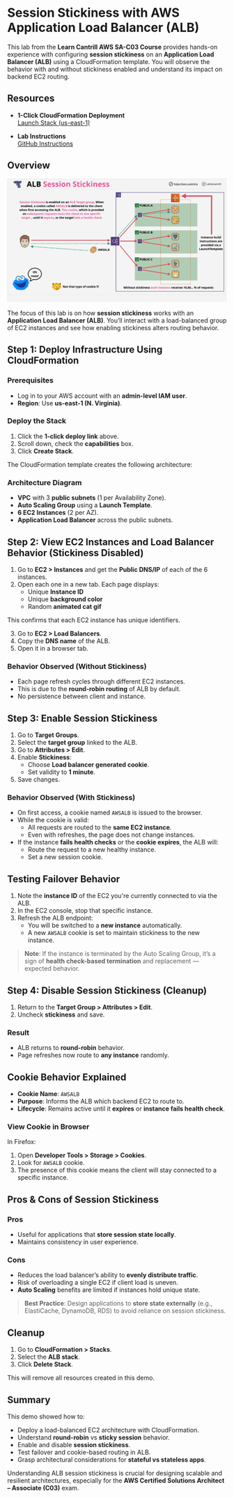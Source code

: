# Session Stickiness with AWS Application Load Balancer (ALB)

This lab from the **Learn Cantrill AWS SA-C03 Course** provides hands-on experience with configuring **session stickiness** on an **Application Load Balancer (ALB)** using a CloudFormation template. You will observe the behavior with and without stickiness enabled and understand its impact on backend EC2 routing.

## Resources

- **1-Click CloudFormation Deployment**  
  [Launch Stack (us-east-1)](https://console.aws.amazon.com/cloudformation/home?region=us-east-1#/stacks/quickcreate?templateURL=https://learn-cantrill-labs.s3.amazonaws.com/aws-simple-demos/aws-alb-session-stickiness/ALBSTICKINESS.yaml&stackName=ALB)

- **Lab Instructions**  
  [GitHub Instructions](https://github.com/acantril/learn-cantrill-io-labs/blob/master/00-aws-simple-demos/aws-alb-session-stickiness/02_LABINSTRUCTIONS/Session%20Stickiness%20Instructions.md)

## Overview

![alt text](./Images/image-16.png)

The focus of this lab is on how **session stickiness** works with an **Application Load Balancer (ALB)**. You’ll interact with a load-balanced group of EC2 instances and see how enabling stickiness alters routing behavior.

## Step 1: Deploy Infrastructure Using CloudFormation

### Prerequisites

- Log in to your AWS account with an **admin-level IAM user**.
- **Region**: Use **us-east-1 (N. Virginia)**.

### Deploy the Stack

1. Click the **1-click deploy link** above.
2. Scroll down, check the **capabilities** box.
3. Click **Create Stack**.

The CloudFormation template creates the following architecture:

### Architecture Diagram

- **VPC** with 3 **public subnets** (1 per Availability Zone).
- **Auto Scaling Group** using a **Launch Template**.
- **6 EC2 Instances** (2 per AZ).
- **Application Load Balancer** across the public subnets.

## Step 2: View EC2 Instances and Load Balancer Behavior (Stickiness Disabled)

1. Go to **EC2 > Instances** and get the **Public DNS/IP** of each of the 6 instances.
2. Open each one in a new tab. Each page displays:
   - Unique **Instance ID**
   - Unique **background color**
   - Random **animated cat gif**

This confirms that each EC2 instance has unique identifiers.

3. Go to **EC2 > Load Balancers**.
4. Copy the **DNS name** of the ALB.
5. Open it in a browser tab.

### Behavior Observed (Without Stickiness)

- Each page refresh cycles through different EC2 instances.
- This is due to the **round-robin routing** of ALB by default.
- No persistence between client and instance.

## Step 3: Enable Session Stickiness

1. Go to **Target Groups**.
2. Select the **target group** linked to the ALB.
3. Go to **Attributes > Edit**.
4. Enable **Stickiness**:
   - Choose **Load balancer generated cookie**.
   - Set validity to **1 minute**.
5. Save changes.

### Behavior Observed (With Stickiness)

- On first access, a cookie named `AWSALB` is issued to the browser.
- While the cookie is valid:
  - All requests are routed to the **same EC2 instance**.
  - Even with refreshes, the page does not change instances.
- If the instance **fails health checks** or the **cookie expires**, the ALB will:
  - Route the request to a new healthy instance.
  - Set a new session cookie.

## Testing Failover Behavior

1. Note the **instance ID** of the EC2 you're currently connected to via the ALB.
2. In the EC2 console, stop that specific instance.
3. Refresh the ALB endpoint:
   - You will be switched to a **new instance** automatically.
   - A new `AWSALB` cookie is set to maintain stickiness to the new instance.

> **Note**: If the instance is terminated by the Auto Scaling Group, it’s a sign of **health check-based termination** and replacement — expected behavior.

## Step 4: Disable Session Stickiness (Cleanup)

1. Return to the **Target Group > Attributes > Edit**.
2. Uncheck **stickiness** and save.

### Result

- ALB returns to **round-robin** behavior.
- Page refreshes now route to **any instance** randomly.

## Cookie Behavior Explained

- **Cookie Name**: `AWSALB`
- **Purpose**: Informs the ALB which backend EC2 to route to.
- **Lifecycle**: Remains active until it **expires** or **instance fails health check**.

### View Cookie in Browser

In Firefox:

1. Open **Developer Tools > Storage > Cookies**.
2. Look for `AWSALB` cookie.
3. The presence of this cookie means the client will stay connected to a specific instance.

## Pros & Cons of Session Stickiness

### Pros

- Useful for applications that **store session state locally**.
- Maintains consistency in user experience.

### Cons

- Reduces the load balancer’s ability to **evenly distribute traffic**.
- Risk of overloading a single EC2 if client load is uneven.
- **Auto Scaling** benefits are limited if instances hold unique state.

> **Best Practice**: Design applications to **store state externally** (e.g., ElastiCache, DynamoDB, RDS) to avoid reliance on session stickiness.

## Cleanup

1. Go to **CloudFormation > Stacks**.
2. Select the **ALB stack**.
3. Click **Delete Stack**.

This will remove all resources created in this demo.

## Summary

This demo showed how to:

- Deploy a load-balanced EC2 architecture with CloudFormation.
- Understand **round-robin** vs **sticky session** behavior.
- Enable and disable **session stickiness**.
- Test failover and cookie-based routing in ALB.
- Grasp architectural considerations for **stateful vs stateless apps**.

Understanding ALB session stickiness is crucial for designing scalable and resilient architectures, especially for the **AWS Certified Solutions Architect – Associate (C03)** exam.
